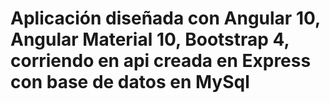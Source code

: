 # Aplicación diseñada con Angular 10, Angular Material 10, Bootstrap 4, corriendo en api creada en Express con base de datos en MySql
